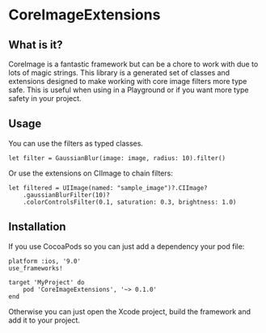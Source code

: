 # CoreImageExtensions

## What is it?

CoreImage is a fantastic framework but can be a chore to work with due to lots of magic strings. This library is a generated set of classes and extensions designed to make working with core image filters more type safe. This is useful when using in a Playground or if you want more type safety in your project. 

## Usage

You can use the filters as typed classes.

```
let filter = GaussianBlur(image: image, radius: 10).filter()
```

Or use the extensions on CIImage to chain filters:

```
let filtered = UIImage(named: "sample_image")?.CIImage?
	.gaussianBlurFilter(10)?
	.colorControlsFilter(0.1, saturation: 0.3, brightness: 1.0)
```

## Installation

If you use CocoaPods so you can just add a dependency your pod file:

```
platform :ios, '9.0'
use_frameworks!

target 'MyProject' do
	pod 'CoreImageExtensions', '~> 0.1.0'
end
```

Otherwise you can just open the Xcode project, build the framework and add it to your project.




